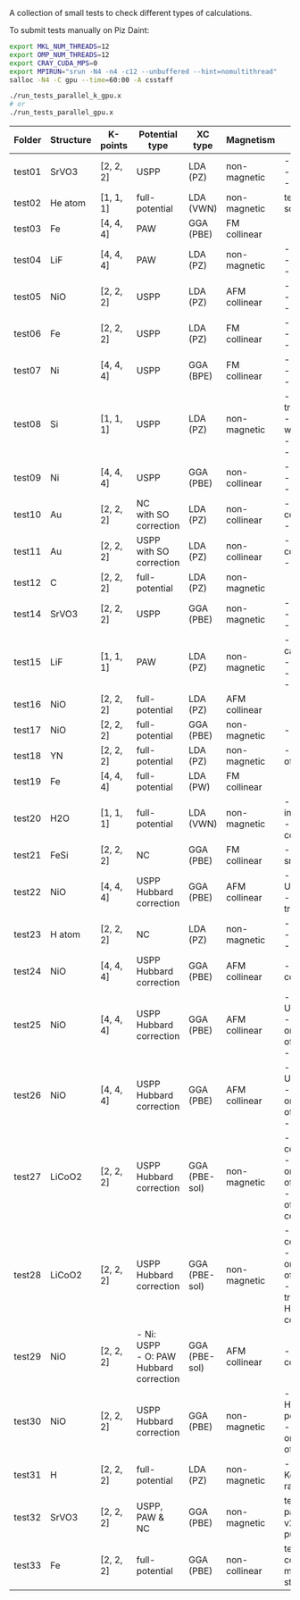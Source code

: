 A collection of small tests to check different types of calculations.

To submit tests manually on Piz Daint:

```bash
export MKL_NUM_THREADS=12
export OMP_NUM_THREADS=12
export CRAY_CUDA_MPS=0
export MPIRUN="srun -N4 -n4 -c12 --unbuffered --hint=nomultithread"
salloc -N4 -C gpu --time=60:00 -A csstaff

./run_tests_parallel_k_gpu.x
# or
./run_tests_parallel_gpu.x
```
| Folder | Structure | K-points | Potential type | XC type | Magnetism | Remarks |
|-|-|-|-|-|-|-|
| test01 | SrVO3   | \[2, 2, 2\] | USPP           | LDA (PZ)  | non-magnetic  | - ground state <br> - forces <br> - stress |
| test02 | He atom | \[1, 1, 1\] | full-potential | LDA (VWN) | non-magnetic  | test of iterative solver|
| test03 | Fe      | \[4, 4, 4\] | PAW            | GGA (PBE) | FM collinear  | |
| test04 | LiF     | \[4, 4, 4\] | PAW            | LDA (PZ)  | non-magnetic  | - ground state <br> - forces <br> - stress |
| test05 | NiO     | \[2, 2, 2\] | USPP           | LDA (PZ)  | AFM collinear | - ground state <br> - forces <br> - stress |
| test06 | Fe      | \[2, 2, 2\] | USPP           | LDA (PZ)  | FM collinear  | - ground state <br> - forces <br> - stress |
| test07 | Ni      | \[4, 4, 4\] | USPP           | GGA (BPE) | FM collinear  | - ground state <br> - forces <br> - stress |
| test08 | Si      | \[1, 1, 1\] | USPP           | LDA (PZ)  | non-magnetic  | - Gamma point treatment is off <br> - complex wave-functions <br> - forces <br> - stress |
| test09 | Ni      | \[4, 4, 4\] | USPP           | GGA (PBE)   | non-collinear | - ground state <br> - forces <br> - stress |
| test10 | Au      | \[2, 2, 2\] | NC <br> with SO correction   | LDA (PZ) | non-collinear | - test of SO correction <br> - no symmetry |
| test11 | Au      | \[2, 2, 2\] | USPP <br> with SO correction | LDA (PZ) | non-collinear | - test of SO correction <br> - no symmetry |
| test12 | C       | \[2, 2, 2\] | full-potential | LDA (PZ)  | non-magnetic  | |
| test14 | SrVO3   | \[2, 2, 2\] | USPP           | GGA (PBE) | non-magnetic  | - ground state <br> - forces <br> - stress |
| test15 | LiF     | \[1, 1, 1\] | PAW            | LDA (PZ)  | non-magnetic  | - Gamma-point calculation <br> - low symmetry <br> - forces <br> - stress |
| test16 | NiO     | \[2, 2, 2\] | full-potential | LDA (PZ)  | AFM collinear | |
| test17 | NiO     | \[2, 2, 2\] | full-potential | GGA (PBE) | non-magnetic  | - forces |
| test18 | YN      | \[2, 2, 2\] | full-potential | LDA (PZ)  | non-magnetic  | - IORA treatment of valence states |
| test19 | Fe      | \[4, 4, 4\] | full-potential | LDA (PW)  | FM collinear  | |
| test20 | H2O     | \[1, 1, 1\] | full-potential | LDA (VWN) | non-magnetic  | - water molecule in a box <br> - no relativity for core and valence |
| test21 | FeSi    | \[2, 2, 2\] | NC             | GGA (PBE) | FM collinear  | - Fermi-Dirac smearing |
| test22 | NiO     | \[4, 4, 4\] | USPP <br> Hubbard correction | GGA (PBE) | AFM collinear | - Hubbard local-U correction <br> - simplified treatment |
| test23 | H atom  | \[2, 2, 2\] | NC             | LDA (PZ) | non-magnetic |  - ground state <br> - forces <br> - stress |
| test24 | NiO     | \[4, 4, 4\] | USPP <br> Hubbard correction | GGA (PBE) | AFM collinear | - Hubbard U+V correction |
| test25 | NiO     | \[4, 4, 4\] | USPP <br> Hubbard correction | GGA (PBE) | AFM collinear | - Hubbard local-U corection <br> - full orthogonalization of atomic orbitals <br> - forces |
| test26 | NiO     | \[4, 4, 4\] | USPP <br> Hubbard correction | GGA (PBE) | AFM collinear | - Hubbard local-U correction <br> - full orthogonalization of atomic orbitals <br> - forces |
| test27 | LiCoO2  | \[2, 2, 2\] | USPP <br> Hubbard correction | GGA (PBE-sol) | non-magnetic | - Hubbard U+V correction <br> - full orthogonalization of atomic orbitals <br> - full treatment of Hubbard correction |
| test28 | LiCoO2  | \[2, 2, 2\] | USPP <br> Hubbard correction | GGA (PBE-sol) | non-magnetic | - Hubbard U+V correction <br> - full orthogonalization of atomic orbitals <br> - simplified treatment of Hubbard correction |
| test29 | NiO     | \[2, 2, 2\] | - Ni: USPP <br> - O: PAW <br> Hubbard correction |  GGA (PBE-sol) | AFM collinear | - Hubbard U+V correction |
| test30 | NiO     | \[2, 2, 2\] | USPP <br> Hubbard correction | GGA (PBE) | non-magnetic | - Constrained Hubbard potential <br> - full orthogonalization of atomic orbitals |
| test31 | H       | \[2, 2, 2\] | full-potential | LDA (PZ) | non-magnetic | - test of Koelling-Harmon radial solver |
| test32 | SrVO3   | \[2, 2, 2\] | USPP, PAW & NC | GGA (PBE)| non-magnetic | testing the parsing of UPF v2 files with pugixml |
| test33 | Fe      | \[2, 2, 2\] | full-potential | GGA (PBE)| non-collinear | test non-collinear magnetic ground state |

